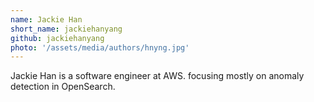 ```yaml
---
name: Jackie Han
short_name: jackiehanyang
github: jackiehanyang
photo: '/assets/media/authors/hnyng.jpg'
---
```


Jackie Han is a software engineer at AWS. focusing mostly on anomaly detection in OpenSearch.